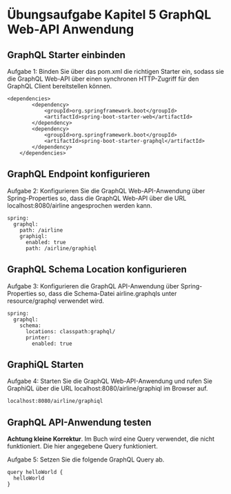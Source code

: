 # Übungsaufgabe Kapitel 5 GraphQL Web-API Anwendung  

## GraphQL Starter einbinden 

Aufgabe 1: Binden Sie über das pom.xml die richtigen Starter ein, sodass sie die GraphQL Web-API über einen synchronen HTTP-Zugriff für den GraphQL Client bereitstellen können.  

```
<dependencies>
		<dependency>
			<groupId>org.springframework.boot</groupId>
			<artifactId>spring-boot-starter-web</artifactId>
		</dependency>
		<dependency>
			<groupId>org.springframework.boot</groupId>
			<artifactId>spring-boot-starter-graphql</artifactId>
		</dependency>
	</dependencies>
```

## GraphQL Endpoint konfigurieren  
Aufgabe 2: Konfigurieren Sie die GraphQL Web-API-Anwendung über Spring-Properties so, dass die GraphQL Web-API über die URL localhost:8080/airline angesprochen werden kann. 

```
spring:
  graphql:
    path: /airline
    graphiql:
      enabled: true
      path: /airline/graphiql
```

## GraphQL Schema Location konfigurieren  
Aufgabe 3: Konfigurieren die GraphQL API-Anwendung über Spring-Properties so, dass die Schema-Datei airline.graphqls unter resource/graphql  verwendet wird. 

```
spring:
  graphql:
    schema:
      locations: classpath:graphql/
      printer:
        enabled: true
```

## GraphiQL Starten 
Aufgabe 4: Starten Sie die GraphQL Web-API-Anwendung und rufen Sie GraphiQL über die URL localhost:8080/airline/graphiql im Browser auf.

```
localhost:8080/airline/graphiql 
```

## GraphQL API-Anwendung testen 

**Achtung kleine Korrektur**. Im Buch wird eine Query verwendet, die nicht funktioniert. Die hier angegebene Query funktioniert. 


Aufgabe 5: Setzen Sie die folgende GraphQL Query ab. 

```
query helloWorld {
  helloWorld
}
```
